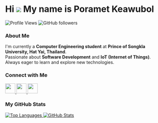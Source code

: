 Hi ![](https://user-images.githubusercontent.com/18350557/176309783-0785949b-9127-417c-8b55-ab5a4333674e.gif) My name is Poramet Keawubol
========================================================================================================================================
![Profile Views](https://komarev.com/ghpvc/?username=PorametKeawubol&label=Profile%20views&color=0e75b6&style=flat)
![GitHub followers](https://img.shields.io/github/followers/PorametKeawubol.svg?style=social&label=Follow)


### About Me  
 I'm currently a **Computer Engineering student** at **Prince of Songkla University, Hat Yai, Thailand**.  
 Passionate about **Software Development** and **IoT (Internet of Things)**.  
 Always eager to learn and explore new technologies.  



### Connect with Me 
<p align="left">
  <a href="http://www.instagram.com/mpzxyz_" target="_blank" rel="noreferrer">
    <picture>
      <source media="(prefers-color-scheme: dark)" srcset="https://raw.githubusercontent.com/danielcranney/readme-generator/main/public/icons/socials/instagram-dark.svg" />
      <source media="(prefers-color-scheme: light)" srcset="https://raw.githubusercontent.com/danielcranney/readme-generator/main/public/icons/socials/instagram.svg" />
      <img src="https://raw.githubusercontent.com/danielcranney/readme-generator/main/public/icons/socials/instagram.svg" width="32" height="32" />
    </picture>
  </a>
  <a href="https://www.stackoverflow.com/users/23502504/mpzx." target="_blank" rel="noreferrer">
    <picture>
      <source media="(prefers-color-scheme: dark)" srcset="https://raw.githubusercontent.com/danielcranney/readme-generator/main/public/icons/socials/stackoverflow-dark.svg" />
      <source media="(prefers-color-scheme: light)" srcset="https://raw.githubusercontent.com/danielcranney/readme-generator/main/public/icons/socials/stackoverflow.svg" />
      <img src="https://raw.githubusercontent.com/danielcranney/readme-generator/main/public/icons/socials/stackoverflow.svg" width="32" height="32" />
    </picture>
  </a>
  <a href="https://www.twitch.tv/mpzxyz" target="_blank" rel="noreferrer">
    <picture>
      <source media="(prefers-color-scheme: dark)" srcset="https://raw.githubusercontent.com/danielcranney/readme-generator/main/public/icons/socials/twitch-dark.svg" />
      <source media="(prefers-color-scheme: light)" srcset="https://raw.githubusercontent.com/danielcranney/readme-generator/main/public/icons/socials/twitch.svg" />
      <img src="https://raw.githubusercontent.com/danielcranney/readme-generator/main/public/icons/socials/twitch.svg" width="32" height="32" />
    </picture>
  </a>
</p>

### My GitHub Stats

<a href="https://github.com/PorametKeawubol">
    <picture>
      <source media="(prefers-color-scheme: dark)" srcset="https://github-readme-stats.vercel.app/api/top-langs/?username=PorametKeawubol&langs_count=8&hide_border=true&layout=compact&custom_title=Most%20Used%20Languages&title_color=ffffff&text_color=d9d9d9&bg_color=0d1117" />
      <source media="(prefers-color-scheme: light)" srcset="https://github-readme-stats.vercel.app/api/top-langs/?username=PorametKeawubol&langs_count=8&hide_border=true&layout=compact&custom_title=Most%20Used%20Languages" />
      <img src="https://github-readme-stats.vercel.app/api/top-langs/?username=PorametKeawubol&langs_count=8&hide_border=true&layout=compact&custom_title=Most%20Used%20Languages" alt="Top Languages" />
    </picture>
  </a>
  <a href="https://github.com/PorametKeawubol">
    <picture>
      <source media="(prefers-color-scheme: dark)" srcset="https://github-readme-stats.vercel.app/api?username=PorametKeawubol&show_icons=true&hide_border=true&include_all_commits=true&title_color=ffffff&text_color=d9d9d9&icon_color=79ff97&bg_color=0d1117" />
      <source media="(prefers-color-scheme: light)" srcset="https://github-readme-stats.vercel.app/api?username=PorametKeawubol&show_icons=true&hide_border=true&include_all_commits=true" />
      <img src="https://github-readme-stats.vercel.app/api?username=PorametKeawubol&show_icons=true&hide_border=true&include_all_commits=true" alt="GitHub Stats" />
    </picture>
  </a>

